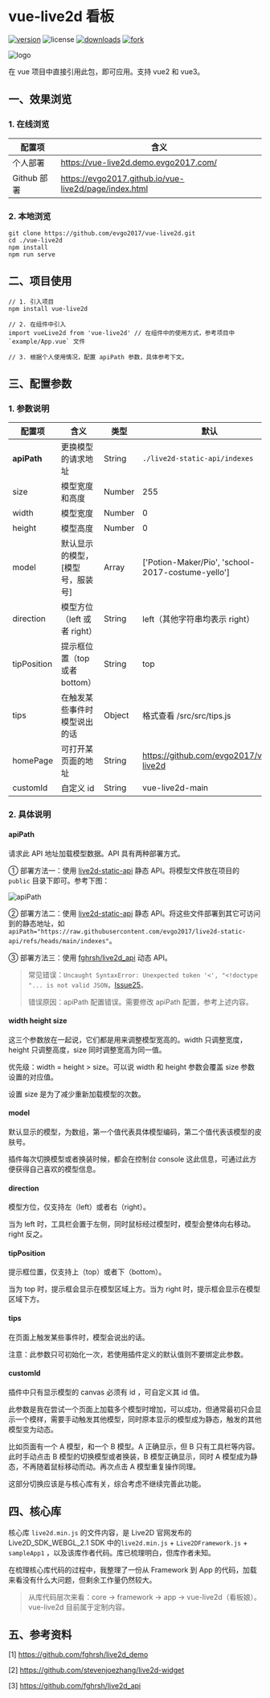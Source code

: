 # vue-live2d 看板

[![version](https://img.shields.io/npm/v/vue-live2d)](https://npm.js) ![license](https://img.shields.io/github/license/evgo2017/vue-live2d) [![downloads](https://img.shields.io/npm/dt/vue-live2d)](<https://www.npmjs.com/package/vue-live2d> ) [![fork](https://img.shields.io/github/forks/evgo2017/vue-live2d?style=social)](https://github.com/evgo2017/vue-live2d)

![logo](https://github.com/evgo2017/vue-live2d/raw/master/public/logo.png)

在 vue 项目中直接引用此包，即可应用。支持 vue2 和 vue3。

## 一、效果浏览

### 1. 在线浏览

| 配置项    | 含义                           |
| --------- | ------------------------------ |
| 个人部署      | https://vue-live2d.demo.evgo2017.com/                |
| Github 部署     | https://evgo2017.github.io/vue-live2d/page/index.html                |

### 2. 本地浏览

```shell
git clone https://github.com/evgo2017/vue-live2d.git
cd ./vue-live2d
npm install
npm run serve
```

## 二、项目使用

```shell
// 1. 引入项目
npm install vue-live2d

// 2. 在组件中引入
import vueLive2d from 'vue-live2d' // 在组件中的使用方式，参考项目中 `example/App.vue` 文件

// 3. 根据个人使用情况，配置 apiPath 参数，具体参考下文。
```

## 三、配置参数

### 1. 参数说明

| 配置项    | 含义                           | 类型   | 默认                                   |
| --------- | ------------------------------ | ------ | -------------------------------------- |
| **apiPath** | 更换模型的请求地址             | String | `./live2d-static-api/indexes`        |
| size      | 模型宽度和高度                 | Number | 255                                    |
| width     | 模型宽度                       | Number | 0                                      |
| height    | 模型高度                       | Number | 0                                      |
| model     | 默认显示的模型，[模型号，服装号] | Array  | ['Potion-Maker/Pio', 'school-2017-costume-yello'] |
| direction | 模型方位（left 或者 right） | String | left（其他字符串均表示 right）         |
| tipPosition | 提示框位置（top 或者 bottom） | String | top |
| tips      | 在触发某些事件时模型说出的话   | Object | 格式查看 /src/src/tips.js         |
| homePage  | 可打开某页面的地址             | String | https://github.com/evgo2017/vue-live2d |
| customId  | 自定义 id                      | String | vue-live2d-main                        |

### 2. 具体说明

#### apiPath

请求此 API 地址加载模型数据。API 具有两种部署方式。

① 部署方法一：使用 [live2d-static-api](https://github.com/evgo2017/live2d-static-api) 静态 API。将模型文件放在项目的 `public` 目录下即可。参考下图：

![apiPath](https://github.com/evgo2017/vue-live2d/raw/master/public/apiPath.png)

② 部署方法二：使用 [live2d-static-api](https://github.com/evgo2017/live2d-static-api) 静态 API。将这些文件部署到其它可访问到的静态地址，如 `apiPath="https://raw.githubusercontent.com/evgo2017/live2d-static-api/refs/heads/main/indexes"`。

③ 部署方法三：使用 [fghrsh/live2d_api](https://github.com/fghrsh/live2d_api) 动态 API。

> 常见错误：`Uncaught SyntaxError: Unexpected token '<', "<!doctype "... is not valid JSON`，[Issue25](https://github.com/evgo2017/vue-live2d/issues/25)。
>
> 错误原因：apiPath 配置错误。需要修改 apiPath 配置，参考上述内容。

#### width height size

这三个参数放在一起说，它们都是用来调整模型宽高的。width 只调整宽度，height 只调整高度，size 同时调整宽高为同一值。

优先级：width = height > size。可以说 width 和 height 参数会覆盖 size 参数设置的对应值。

设置 size 是为了减少重新加载模型的次数。

#### model

默认显示的模型，为数组，第一个值代表具体模型编码，第二个值代表该模型的皮肤号。

插件每次切换模型或者换装时候，都会在控制台 console 这此信息，可通过此方便获得自己喜欢的模型信息。

#### direction

模型方位，仅支持左（left）或者右（right）。

当为 left 时，工具栏会置于左侧，同时鼠标经过模型时，模型会整体向右移动。right 反之。

#### tipPosition

提示框位置，仅支持上（top）或者下（bottom）。

当为 top 时，提示框会显示在模型区域上方。当为 right 时，提示框会显示在模型区域下方。

#### tips

在页面上触发某些事件时，模型会说出的话。

注意：此参数只可初始化一次，若使用插件定义的默认值则不要绑定此参数。

#### customId

插件中只有显示模型的 canvas 必须有 id ，可自定义其 id 值。

此参数是我在尝试一个页面上加载多个模型时增加，可以成功，但通常最初只会显示一个模样，需要手动触发其他模型，同时原本显示的模型成为静态，触发的其他模型变为动态。

比如页面有一个 A 模型，和一个 B 模型。A 正确显示，但 B 只有工具栏等内容。此时手动点击 B 模型的切换模型或者换装，B 模型正确显示，同时 A 模型成为静态，不再随着鼠标移动而动。再次点击 A 模型重复操作同理。

这部分切换应该是与核心库有关，综合考虑不继续完善此功能。

## 四、核心库

核心库 `live2d.min.js` 的文件内容，是 Live2D 官网发布的 Live2D_SDK_WEBGL_2.1 SDK 中的`live2d.min.js` + `Live2DFramework.js` + `sampleApp1` ，以及该库作者代码。库已梳理明白，但库作者未知。

在梳理核心库代码的过程中，我整理了一份从 Framework 到 App 的代码，加载来看没有什么大问题，但剩余工作量仍然较大。

> 从库代码层次来看：core -> framework -> app -> vue-live2d（看板娘）。vue-live2d 目前属于定制内容。

## 五、参考资料

[1] https://github.com/fghrsh/live2d_demo

[2] https://github.com/stevenjoezhang/live2d-widget

[3] https://github.com/fghrsh/live2d_api
